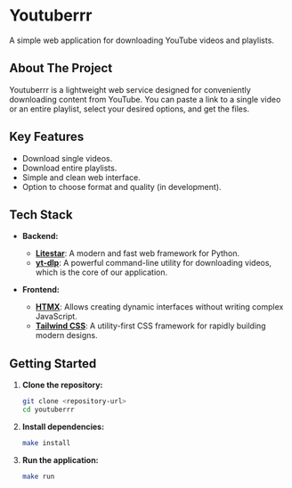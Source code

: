 # Youtuberrr

A simple web application for downloading YouTube videos and playlists.

## About The Project

Youtuberrr is a lightweight web service designed for conveniently downloading content from YouTube. You can paste a link to a single video or an entire playlist, select your desired options, and get the files.

## Key Features

- Download single videos.
- Download entire playlists.
- Simple and clean web interface.
- Option to choose format and quality (in development).

## Tech Stack

- **Backend:**
  - **[Litestar](https://litestar.dev/)**: A modern and fast web framework for Python.
  - **[yt-dlp](https://github.com/yt-dlp/yt-dlp)**: A powerful command-line utility for downloading videos, which is the core of our application.

- **Frontend:**
  - **[HTMX](https://htmx.org/)**: Allows creating dynamic interfaces without writing complex JavaScript.
  - **[Tailwind CSS](https://tailwindcss.com/)**: A utility-first CSS framework for rapidly building modern designs.

## Getting Started

1.  **Clone the repository:**
    ```bash
    git clone <repository-url>
    cd youtuberrr
    ```

3.  **Install dependencies:**
    ```bash
    make install
    ```

4.  **Run the application:**
    ```bash
    make run
    ```